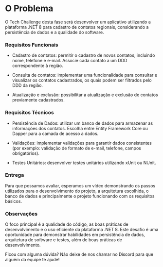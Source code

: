 O Problema
==========

O Tech Challenge desta fase será desenvolver um aplicativo utilizando a plataforma .NET 8 para cadastro de contatos regionais, considerando a persistência de dados e a qualidade do software.

### Requisitos Funcionais

*   Cadastro de contatos: permitir o cadastro de novos contatos, incluindo nome, telefone e e-mail. Associe cada contato a um DDD correspondente à região.
    
*   Consulta de contatos: implementar uma funcionalidade para consultar e visualizar os contatos cadastrados, os quais podem ser filtrados pelo DDD da região.
    
*   Atualização e exclusão: possibilitar a atualização e exclusão de contatos previamente cadastrados.
    

### Requisitos Técnicos

*   Persistência de Dados: utilizar um banco de dados para armazenar as informações dos contatos. Escolha entre Entity Framework Core ou Dapper para a camada de acesso a dados.
    
*   Validações: implementar validações para garantir dados consistentes (por exemplo: validação de formato de e-mail, telefone, campos obrigatórios).
    
*   Testes Unitários: desenvolver testes unitários utilizando xUnit ou NUnit.
    

### Entrega

Para que possamos avaliar, esperamos um vídeo demonstrando os passos utilizados para o desenvolvimento do projeto, a arquitetura escolhida, o banco de dados e principalmente o projeto funcionando com os requisitos básicos.

### Observações

O foco principal é a qualidade do código, as boas práticas de desenvolvimento e o uso eficiente da plataforma .NET 8. Este desafio é uma oportunidade para demonstrar habilidades em persistência de dados, arquitetura de software e testes, além de boas práticas de desenvolvimento.

Ficou com alguma dúvida? Não deixe de nos chamar no Discord para que alguém da equipe te ajude!
